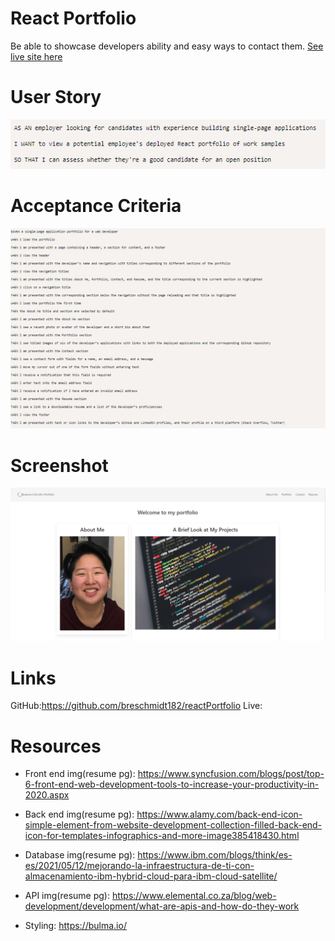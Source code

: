 # React Portfolio
Be able to showcase developers ability and easy ways to contact them.
[See live site here]()

# User Story
![user story](./src/images/readmeImg/userStory.png)

# Acceptance Criteria
![acceptance criteria](./src//images/readmeImg/acceptanceCriteria.png)

# Screenshot
![screenshot of app](./src/images/readmeImg/Screenshot.png)

# Links 
GitHub:https://github.com/breschmidt182/reactPortfolio
Live: 

# Resources
- Front end img(resume pg): https://www.syncfusion.com/blogs/post/top-6-front-end-web-development-tools-to-increase-your-productivity-in-2020.aspx

- Back end img(resume pg): https://www.alamy.com/back-end-icon-simple-element-from-website-development-collection-filled-back-end-icon-for-templates-infographics-and-more-image385418430.html

- Database img(resume pg): https://www.ibm.com/blogs/think/es-es/2021/05/12/mejorando-la-infraestructura-de-ti-con-almacenamiento-ibm-hybrid-cloud-para-ibm-cloud-satellite/

- API img(resume pg): https://www.elemental.co.za/blog/web-development/development/what-are-apis-and-how-do-they-work

- Styling: https://bulma.io/